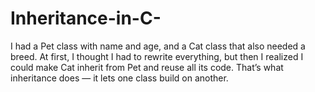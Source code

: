 # Inheritance-in-C-
I  had a Pet class with name and age, and a Cat class that also needed a breed. At first, I thought I had to rewrite everything, but then I realized I could make Cat inherit from Pet and reuse all its code. That’s what inheritance does — it lets one class build on another. 
